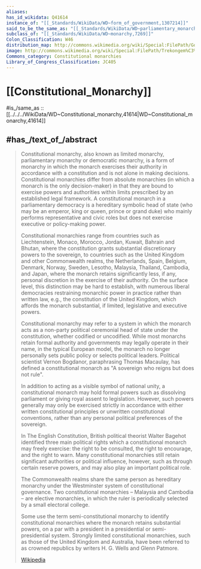 ```yaml
---
aliases:
has_id_wikidata: Q41614
instance_of: "[[_Standards/WikiData/WD~form_of_government,1307214]]"
said_to_be_the_same_as: "[[_Standards/WikiData/WD~parliamentary_monarchy,3330103]]"
subclass_of: "[[_Standards/WikiData/WD~monarchy,7269]]"
Colon_Classification: W46
distribution_map: http://commons.wikimedia.org/wiki/Special:FilePath/Government%20constitutional%20monarchy%202022.svg
image: http://commons.wikimedia.org/wiki/Special:FilePath/Trekongem%C3%B8tet%201917%20OB.F16064.jpg
Commons_category: Constitutional monarchies
Library_of_Congress_Classification: JC405
---
```


# [[Constitutional_Monarchy]] 

#is_/same_as :: [[../../../WikiData/WD~Constitutional_monarchy,41614|WD~Constitutional_monarchy,41614]] 

## #has_/text_of_/abstract 

> Constitutional monarchy, also known as limited monarchy, parliamentary monarchy or democratic monarchy, is a form of monarchy in which the monarch exercises their authority in accordance with a constitution and is not alone in making decisions. Constitutional monarchies differ from absolute monarchies (in which a monarch is the only decision-maker) in that they are bound to exercise powers and authorities within limits prescribed by an established legal framework. A constitutional monarch in a parliamentary democracy is a hereditary symbolic head of state (who may be an emperor, king or queen, prince or grand duke) who mainly performs representative and civic roles but does not exercise executive or policy-making power. 
>
> Constitutional monarchies range from countries such as Liechtenstein, Monaco, Morocco, Jordan, Kuwait, Bahrain and Bhutan, where the constitution grants substantial discretionary powers to the sovereign, to countries such as the United Kingdom and other Commonwealth realms, the Netherlands, Spain, Belgium, Denmark, Norway, Sweden, Lesotho, Malaysia, Thailand, Cambodia, and Japan, where the monarch retains significantly less, if any, personal discretion in the exercise of their authority. On the surface level, this distinction may be hard to establish, with numerous liberal democracies restraining monarchic power in practice rather than written law, e.g., the constitution of the United Kingdom, which affords the monarch substantial, if limited, legislative and executive powers.
>
> 
>
> Constitutional monarchy may refer to a system in which the monarch acts as a non-party political ceremonial head of state under the constitution, whether codified or uncodified. While most monarchs retain formal authority and governments may legally operate in their name, in the typical European model, the monarch no longer personally sets public policy or selects political leaders. Political scientist Vernon Bogdanor, paraphrasing Thomas Macaulay, has defined a constitutional monarch as "A sovereign who reigns but does not rule".
>
> In addition to acting as a visible symbol of national unity, a constitutional monarch may hold formal powers such as dissolving parliament or giving royal assent to legislation. However, such powers generally may only be exercised strictly in accordance with either written constitutional principles or unwritten constitutional conventions, rather than any personal political preferences of the sovereign. 
>
> In The English Constitution, British political theorist Walter Bagehot identified three main political rights which a constitutional monarch may freely exercise: the right to be consulted, the right to encourage, and the right to warn. Many constitutional monarchies still retain significant authorities or political influence, however, such as through certain reserve powers, and may also play an important political role.
>
> The Commonwealth realms share the same person as hereditary monarchy under the Westminster system of constitutional governance. Two constitutional monarchies – Malaysia and Cambodia – are elective monarchies, in which the ruler is periodically selected by a small electoral college.
>
> Some use the term semi-constitutional monarchy to identify constitutional monarchies where the monarch retains substantial powers, on a par with a president in a presidential or semi-presidential system.  Strongly limited constitutional monarchies, such as those of the United Kingdom and Australia, have been referred to as crowned republics by writers H. G. Wells and Glenn Patmore.
>
> [Wikipedia](https://en.wikipedia.org/wiki/Constitutional%20monarchy) 

